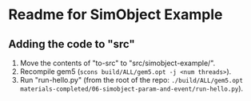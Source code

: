 # Readme for SimObject Example

## Adding the code to "src"

1. Move the contents of "to-src" to "src/simobject-example/".
2. Recompile gem5 (`scons build/ALL/gem5.opt -j <num threads>`).
3. Run "run-hello.py" (from the root of the repo: `./build/ALL/gem5.opt materials-completed/06-simobject-param-and-event/run-hello.py`).
